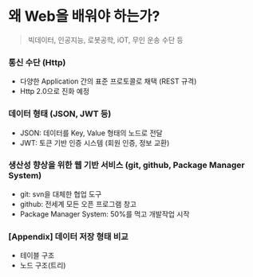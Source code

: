 # 왜 Web을 배워야 하는가?
> 빅데이터, 인공지능, 로봇공학, iOT, 무인 운송 수단 등

### 통신 수단 (Http)
  - 다양한 Application 간의 표준 프로토콜로 채택 (REST 규격)
  - Http 2.0으로 진화 예정

### 데이터 형태 (JSON, JWT 등)
  - JSON: 데이터를 Key, Value 형태의 노드로 전달
  - JWT: 토큰 기반 인증 시스템 (회원 인증, 정보 교환)

### 생산성 향상을 위한 웹 기반 서비스 (git, github, Package Manager System)
  - git: svn을 대체한 협업 도구
  - github: 전세계 모든 오픈 프로그램 창고
  - Package Manager System: 50%를 먹고 개발작업 시작

### [Appendix] 데이터 저장 형태 비교
  - 테이블 구조
  - 노드 구조(트리)
